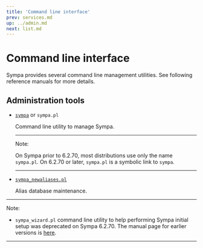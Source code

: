 ```yaml
---
title: 'Command line interface'
prev: services.md
up: ../admin.md
next: list.md
---
```


Command line interface
======================

Sympa provides several command line management utilities.  See following
reference manuals for more details.

Administration tools
--------------------

  - [`sympa`](/gpldoc/man/sympa.1.html) or `sympa.pl`

    Command line utility to manage Sympa.

    ----
    Note:

    On Sympa prior to 6.2.70, most distributions use only the name
    `sympa.pl`. On 6.2.70 or later, `sympa.pl` is a symbolic link to
    `sympa`.

    ----

  - [`sympa_newaliases.pl`](/gpldoc/man/sympa_newaliases.1.html)

    Alias database maintenance.

----
Note:

  * `sympa_wizard.pl` command line utility to help performing Sympa
    initial setup was deprecated on Sympa 6.2.70.
    The manual page for earlier versions is
    [here](/gpldoc/man/sympa_wizard.1.html).

----
